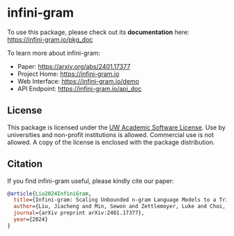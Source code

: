 # infini-gram

To use this package, please check out its **documentation** here: <https://infini-gram.io/pkg_doc>

To learn more about infini-gram:
* Paper: <https://arxiv.org/abs/2401.17377>
* Project Home: <https://infini-gram.io>
* Web Interface: <https://infini-gram.io/demo>
* API Endpoint: <https://infini-gram.io/api_doc>

## License

This package is licensed under the [UW Academic Software License](https://infini-gram.io/LICENSE).
Use by universities and non-profit institutions is allowed.
Commercial use is not allowed.
A copy of the license is enclosed with the package distribution.

## Citation

If you find infini-gram useful, please kindly cite our paper:
```bibtex
@article{Liu2024InfiniGram,
  title={Infini-gram: Scaling Unbounded n-gram Language Models to a Trillion Tokens},
  author={Liu, Jiacheng and Min, Sewon and Zettlemoyer, Luke and Choi, Yejin and Hajishirzi, Hannaneh},
  journal={arXiv preprint arXiv:2401.17377},
  year={2024}
}
```
